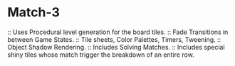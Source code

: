 # Match-3


:: Uses Procedural level generation for the board tiles.
:: Fade Transitions in between Game States.
:: Tile sheets, Color Palettes, Timers, Tweening. 
:: Object Shadow Rendering.
:: Includes Solving Matches.
:: Includes special shiny tiles whose match trigger the breakdown of an entire row.
